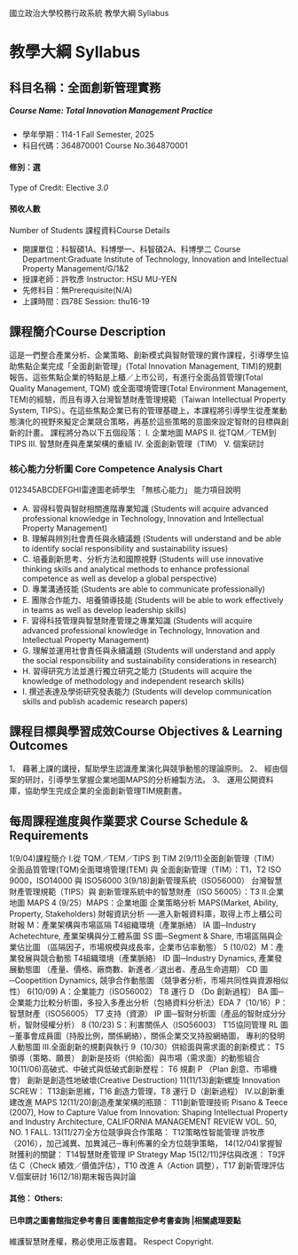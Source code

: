 國立政治大學校務行政系統 教學大綱 Syllabus
# 教學大綱 Syllabus
##  科目名稱：全面創新管理實務
#####  Course Name: Total Innovation Management Practice
  * 學年學期：114-1 Fall Semester, 2025 
  * 科目代碼：364870001 Course No.364870001
#### 修別：選
Type of Credit: Elective 
_3.0_
#### 預收人數
Number of Students
課程資料Course Details
  * 開課單位：科智碩1A、科博學一、科智碩2A、科博學二 Course Department:Graduate Institute of Technology, Innovation and Intellectual Property Management/G/1&2 
  * 授課老師：許牧彥 Instructor: HSU MU-YEN 
  * 先修科目：無Prerequisite(N/A)
  * 上課時間：四78E Session: thu16-19
##  課程簡介Course Description
這是一們整合產業分析、企業策略、創新模式與智財管理的實作課程，引導學生協助焦點企業完成「全面創新管理」(Total Innovation Management, TIM)的規劃報告。這些焦點企業的特點是上櫃／上市公司，有進行全面品質管理(Total Quality Management, TQM) 或全面環境管理(Total Environment Management, TEM)的經驗，而且有導入台灣智慧財產管理規範（Taiwan Intellectual Property System, TIPS）。在這些焦點企業已有的管理基礎上，本課程將引導學生從產業動態演化的視野來擬定企業競合策略，再基於這些策略的意圖來設定智財的目標與創新的計畫。
課程將分為以下五個段落：
I. 企業地圖 MAPS 
II. 從TQM／TEM到TIPS
III. 智慧財產與產業架構的重組
IV. 全面創新管理（TIM）
V. 個案研討
###  核心能力分析圖 Core Competence Analysis Chart
012345ABCDEFGHI雷達圖老師學生
「無核心能力」 
能力項目說明
  * A. 習得科管與智財相關進階專業知識 (Students will acquire advanced professional knowledge in Technology, Innovation and Intellectual Property Management)
  * B. 理解與辨別社會責任與永續議題 (Students will understand and be able to identify social responsibility and sustainability issues)
  * C. 培養創新思考、分析方法和國際視野 (Students will use innovative thinking skills and analytical methods to enhance professional competence as well as develop a global perspective)
  * D. 專業溝通技能 (Students are able to communicate professionally)
  * E. 團隊合作能力、培養領導技能 (Students will be able to work effectively in teams as well as develop leadership skills)
  * F. 習得科技管理與智慧財產管理之專業知識 (Students will acquire advanced professional knowledge in Technology, Innovation and Intellectual Property Management)
  * G. 理解並運用社會責任與永續議題 (Students will understand and apply the social responsibility and sustainability considerations in research)
  * H. 習得研究方法並進行獨立研究之能力 (Students will acquire the knowledge of methodology and independent research skills)
  * I. 撰述表達及學術研究發表能力 (Students will develop communication skills and publish academic research papers)
##  課程目標與學習成效Course Objectives & Learning Outcomes 
1、 藉著上課的講授，幫助學生認識產業演化與競爭動態的理論原則。
2、 經由個案的研討，引導學生掌握企業地圖MAPS的分析繪製方法。
3、 運用公開資料庫，協助學生完成企業的全面創新管理TIM規劃書。
##  每周課程進度與作業要求 Course Schedule & Requirements
1(9/04)課程簡介
I.從 TQM／TEM／TIPS 到 TIM
2(9/11)全面創新管理（TIM）
全面品質管理(TQM)全面環境管理(TEM) 與 全面創新管理（TIM）：T1，T2
ISO 9000，ISO14000 與 ISO56000
3(9/18)創新管理系統（ISO56000）
台灣智慧財產管理規範（TIPS）與 創新管理系統中的智慧財產（ISO 56005）：T3
II.企業地圖 MAPS
4 (9/25）MAPS：企業地圖
企業策略分析 MAPS(Market, Ability, Property, Stakeholders) 財報資訊分析 ──進入新報資料庫，取得上市上櫃公司財報 
M：產業架構與市場區隔
T4組織環境（產業脈絡）
IA 圖─Industry Achetechture, 產業架構與分工體系圖 
SS 圖─Segment & Share, 市場區隔與企業佔比圖 
（區隔因子，市場規模與成長率，企業市佔率動態） 
5 (10/02）M：產業發展與競合動態
T4組織環境（產業脈絡）
ID 圖─Industry Dynamics, 產業發展動態圖 
（產量、價格、廠商數、新進者／退出者、產品生命週期） CD 圖─Coopetition Dynamics, 競爭合作動態圖 
（競爭者分析，市場共同性與資源相似性） 
6(10/09) A：企業能力（ISO56002）
T8 運行 D （Do 創新過程） 
BA 圖─企業能力比較分析圖，多投入多產出分析（包絡資料分析法）EDA
7（10/16）P：智慧財產（ISO56005）
T7 支持（資源） 
IP 圖─智財分析圖（產品的智財成分分析，智財侵權分析） 
8 (10/23) S：利害關係人（ISO56003）
T15協同管理
RL 圖─董事會成員圖（持股比例，關係網絡），關係企業交叉持股網絡圖， 專利的發明人動態圖 
III.全面創新的規劃與執行
9（10/30）供給面與需求面的創新模式：
T5領導（策略、願景）
創新是技術（供給面）與市場（需求面）的動態組合
10(11/06)高破式、中破式與低破式創新歷程：
T6 規劃 P （Plan 創意、市場機會） 
創新是創造性地破壞(Creative Destruction)
11(11/13)創新螺旋 Innovation SCREW：
T13創新思維，T16 創造力管理，T8 運行 D（創新過程）
IV.以創新重建改進 MAPS
12(11/20)創造產業架構的瓶頸：
T11創新管理技術
Pisano & Teece (2007), How to Capture Value from Innovation: Shaping Intellectual Property and Industry Architecture, CALIFORNIA MANAGEMENT REVIEW VOL. 50, NO. 1 FALL. 
13(11/27)全方位競爭與合作策略：
T12策略性智能管理
許牧彥（2016），加己減異、加異減己─專利佈署的全方位競爭策略， 
14(12/04)掌握智財獲利的關鍵：
T14智慧財產管理
IP Strategy Map
15(12/11)評估與改進：
T9評估 C（Check 績效／價值評估），T10 改進 A（Action 調整），T17 創新管理評估
V.個案研討
16(12/18)期末報告與討論
####  其他： Others:
####  已申請之圖書館指定參考書目  圖書館指定參考書查詢 |相關處理要點
維護智慧財產權，務必使用正版書籍。 Respect Copyright.
